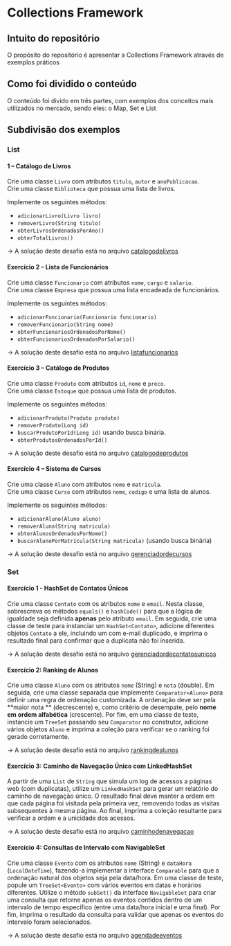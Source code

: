 # Collections Framework

## Intuito do repositório

O propósito do repositório é apresentar a Collections Framework através de exemplos práticos

## Como foi dividido o conteúdo

O conteúdo foi divido em três partes, com exemplos dos conceitos mais utilizados no mercado, sendo eles: o Map, Set e
List

## Subdivisão dos exemplos

### List

#### 1 – Catálogo de Livros

Crie uma classe `Livro` com atributos `titulo`, `autor` e `anoPublicacao`.  
Crie uma classe `Biblioteca` que possua uma lista de livros.

Implemente os seguintes métodos:

- `adicionarLivro(Livro livro)`
- `removerLivro(String titulo)`
- `obterLivrosOrdenadosPorAno()`
- `obterTotalLivros()`

-> A solução deste desafio está no
arquivo [catalogodelivros](https://github.com/lsantanadev/collections-framework-exercicios/blob/b84653105dbebce502cfaaeb476af182ec3f4aa9/src/src/main/java/List/catalogodelivros)

#### Exercício 2 – Lista de Funcionários

Crie uma classe `Funcionario` com atributos `nome`, `cargo` e `salario`.  
Crie uma classe `Empresa` que possua uma lista encadeada de funcionários.

Implemente os seguintes métodos:

- `adicionarFuncionario(Funcionario funcionario)`
- `removerFuncionario(String nome)`
- `obterFuncionariosOrdenadosPorNome()`
- `obterFuncionariosOrdenadosPorSalario()`

-> A solução deste desafio está no
arquivo [listafuncionarios](https://github.com/lsantanadev/collections-framework-exercicios/blob/2cd534f0f7b15f069056671ac7edc93a0c0b273c/src/src/main/java/List/listafuncionarios)

#### Exercício 3 – Catálogo de Produtos

Crie uma classe `Produto` com atributos `id`, `nome` e `preco`.  
Crie uma classe `Estoque` que possua uma lista de produtos.

Implemente os seguintes métodos:

- `adicionarProduto(Produto produto)`
- `removerProduto(Long id)`
- `buscarProdutoPorId(Long id)` usando busca binária.
- `obterProdutosOrdenadosPorId()`

-> A solução deste desafio está no
arquivo [catalogodeprodutos](https://github.com/lsantanadev/collections-framework-exercicios/blob/5ab1b36e40727fb0ea4810d079bb57e71942d42a/src/src/main/java/List/catalogodeprodutos)

#### Exercício 4 – Sistema de Cursos

Crie uma classe `Aluno` com atributos `nome` e `matricula`.  
Crie uma classe `Curso` com atributos `nome`, `codigo` e uma lista de alunos.

Implemente os seguintes métodos:

- `adicionarAluno(Aluno aluno)`
- `removerAluno(String matricula)`
- `obterAlunosOrdenadosPorNome()`
- `buscarAlunoPorMatricula(String matricula)` (usando busca binária)

-> A solução deste desafio está no
arquivo [gerenciadordecursos](https://github.com/lsantanadev/collections-framework-exercicios/blob/9b7b823b2856feee17ef1c07fbd141a14b7152fc/src/src/main/java/List/gerenciadordecursos)

### Set

#### Exercício 1 - HashSet de Contatos Únicos

Crie uma classe `Contato` com os atributos `nome` e `email`. Nesta classe, sobrescreva os métodos `equals()` e
`hashCode()` para que a lógica de igualdade seja definida **apenas** pelo atributo `email`. Em seguida, crie uma classe
de teste para instanciar um `HashSet<Contato>`, adicione diferentes objetos `Contato` a ele, incluindo um com e-mail
duplicado, e imprima o resultado final para confirmar que a duplicata não foi inserida.

-> A solução deste desafio está no
arquivo [gerenciadordecontatosunicos](https://github.com/lsantanadev/collections-framework-exercicios/blob/f3a70a330b9ff46b871ed17c868b87f4293093d5/src/src/main/java/Set/gerenciadordecontatosunicos)

#### Exercício 2: Ranking de Alunos

Crie uma classe `Aluno` com os atributos `nome` (String) e `nota` (double). Em seguida, crie uma classe separada que
implemente `Comparator<Aluno>` para definir uma regra de ordenação customizada. A ordenação deve ser pela **maior nota
** (decrescente) e, como critério de desempate, pelo **nome em ordem alfabética** (crescente). Por fim, em uma classe de
teste, instancie um `TreeSet` passando seu `Comparator` no construtor, adicione vários objetos `Aluno` e imprima a
coleção para verificar se o ranking foi gerado corretamente.

-> A solução deste desafio está no
arquivo [rankingdealunos](https://github.com/lsantanadev/collections-framework-exercicios/blob/360bf0cadab6f9f82c245c08fc56d4fd2be43aa9/src/src/main/java/Set/rankingdealunos)

#### Exercício 3: Caminho de Navegação Único com LinkedHashSet

A partir de uma `List` de `String` que simula um log de acessos a páginas web (com duplicatas), utilize um
`LinkedHashSet` para gerar um relatório do caminho de navegação único. O resultado final deve manter a ordem em que cada
página foi visitada pela primeira vez, removendo todas as visitas subsequentes à mesma página. Ao final, imprima a
coleção resultante para verificar a ordem e a unicidade dos acessos.

-> A solução deste desafio está no
arquivo [caminhodenavegacao](https://github.com/lsantanadev/collections-framework-exercicios/blob/e40f5282b491c951a77e74023d28aea1977ba699/src/src/main/java/Set/caminhodenavegacao/test)

#### Exercício 4: Consultas de Intervalo com NavigableSet

Crie uma classe `Evento` com os atributos `nome` (String) e `dataHora` (`LocalDateTime`), fazendo-a implementar a
interface `Comparable` para que a ordenação natural dos objetos seja pela data/hora. Em uma classe de teste, popule um
`TreeSet<Evento>` com vários eventos em datas e horários diferentes. Utilize o método `subSet()` da interface
`NavigableSet` para criar uma consulta que retorne apenas os eventos contidos dentro de um intervalo de tempo
específico (entre uma data/hora inicial e uma final). Por fim, imprima o resultado da consulta para validar que apenas
os eventos do intervalo foram selecionados.

-> A solução deste desafio está no
arquivo [agendadeeventos]()